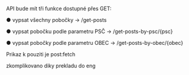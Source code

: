 API bude mít tři funkce dostupné přes GET:

● vypsat všechny pobočky -> /get-posts

● vypsat pobočku podle parametru PSČ -> /get-posts-by-psc/{psc}

● vypsat pobočky podle parametru OBEC -> /get-posts-by-obec/{obec}

Prikaz k pouziti je post:fetch

zkomplikovano diky prekladu do eng